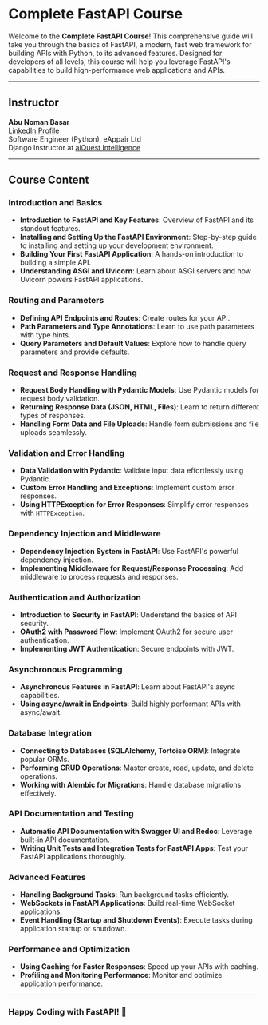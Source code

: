 # Complete FastAPI Course

Welcome to the **Complete FastAPI Course**! This comprehensive guide will take you through the basics of FastAPI, a modern, fast web framework for building APIs with Python, to its advanced features. Designed for developers of all levels, this course will help you leverage FastAPI's capabilities to build high-performance web applications and APIs.

---

## Instructor

**Abu Noman Basar**  
[LinkedIn Profile](https://www.linkedin.com/in/anbasar/)  
Software Engineer (Python), eAppair Ltd  
Django Instructor at [aiQuest Intelligence](https://aiquest.org/courses/become-a-django-developer/)

---

## Course Content

### Introduction and Basics
- **Introduction to FastAPI and Key Features**: Overview of FastAPI and its standout features.
- **Installing and Setting Up the FastAPI Environment**: Step-by-step guide to installing and setting up your development environment.
- **Building Your First FastAPI Application**: A hands-on introduction to building a simple API.
- **Understanding ASGI and Uvicorn**: Learn about ASGI servers and how Uvicorn powers FastAPI applications.

### Routing and Parameters
- **Defining API Endpoints and Routes**: Create routes for your API.
- **Path Parameters and Type Annotations**: Learn to use path parameters with type hints.
- **Query Parameters and Default Values**: Explore how to handle query parameters and provide defaults.

### Request and Response Handling
- **Request Body Handling with Pydantic Models**: Use Pydantic models for request body validation.
- **Returning Response Data (JSON, HTML, Files)**: Learn to return different types of responses.
- **Handling Form Data and File Uploads**: Handle form submissions and file uploads seamlessly.

### Validation and Error Handling
- **Data Validation with Pydantic**: Validate input data effortlessly using Pydantic.
- **Custom Error Handling and Exceptions**: Implement custom error responses.
- **Using HTTPException for Error Responses**: Simplify error responses with `HTTPException`.

### Dependency Injection and Middleware
- **Dependency Injection System in FastAPI**: Use FastAPI's powerful dependency injection.
- **Implementing Middleware for Request/Response Processing**: Add middleware to process requests and responses.

### Authentication and Authorization
- **Introduction to Security in FastAPI**: Understand the basics of API security.
- **OAuth2 with Password Flow**: Implement OAuth2 for secure user authentication.
- **Implementing JWT Authentication**: Secure endpoints with JWT.

### Asynchronous Programming
- **Asynchronous Features in FastAPI**: Learn about FastAPI's async capabilities.
- **Using async/await in Endpoints**: Build highly performant APIs with async/await.

### Database Integration
- **Connecting to Databases (SQLAlchemy, Tortoise ORM)**: Integrate popular ORMs.
- **Performing CRUD Operations**: Master create, read, update, and delete operations.
- **Working with Alembic for Migrations**: Handle database migrations effectively.

### API Documentation and Testing
- **Automatic API Documentation with Swagger UI and Redoc**: Leverage built-in API documentation.
- **Writing Unit Tests and Integration Tests for FastAPI Apps**: Test your FastAPI applications thoroughly.

### Advanced Features
- **Handling Background Tasks**: Run background tasks efficiently.
- **WebSockets in FastAPI Applications**: Build real-time WebSocket applications.
- **Event Handling (Startup and Shutdown Events)**: Execute tasks during application startup or shutdown.

### Performance and Optimization
- **Using Caching for Faster Responses**: Speed up your APIs with caching.
- **Profiling and Monitoring Performance**: Monitor and optimize application performance.

---

### Happy Coding with FastAPI! 🚀
